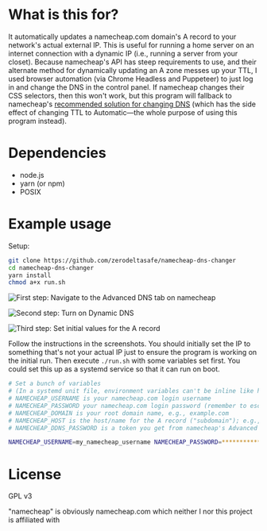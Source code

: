 # What is this for?

It automatically updates a namecheap.com domain's A record to your network's actual external IP. This is useful for running a home server on an internet connection with a dynamic IP (i.e., running a server from your closet). Because namecheap's API has steep requirements to use, and their alternate method for dynamically updating an A zone messes up your TTL, I used browser automation (via Chrome Headless and Puppeteer) to just log in and change the DNS in the control panel. If namecheap changes their CSS selectors, then this won't work, but this program will fallback to namecheap's [recommended solution for changing DNS][1] (which has the side effect of changing TTL to Automatic—the whole purpose of using this program instead).

# Dependencies

- node.js
- yarn (or npm)
- POSIX

# Example usage

Setup:

```bash
git clone https://github.com/zerodeltasafe/namecheap-dns-changer
cd namecheap-dns-changer
yarn install
chmod a+x run.sh
```

![First step: Navigate to the Advanced DNS tab on namecheap](https://i.imgur.com/EIeMqVl.jpg)

![Second step: Turn on Dynamic DNS](https://i.imgur.com/toq8v2D.jpg)

![Third step: Set initial values for the A record](https://i.imgur.com/5nU9YxZ.jpg)


Follow the instructions in the screenshots. You should initially set the IP to something that's not your actual IP just to ensure the program is working on the initial run. Then execute `./run.sh` with some variables set first. You could set this up as a systemd service so that it can run on boot.

```bash
# Set a bunch of variables
# (In a systemd unit file, environment variables can't be inline like here.)
# NAMECHEAP_USERNAME is your namecheap.com login username
# NAMECHEAP_PASSWORD your namecheap.com login password (remember to escape properly for bash)
# NAMECHEAP_DOMAIN is your root domain name, e.g., example.com
# NAMECHEAP_HOST is the host/name for the A record ("subdomain"); e.g., for my.example.com, "my" should be the value of this var
# NAMECHEAP_DDNS_PASSWORD is a token you get from namecheap's Advanced DNS tab by switching on "dynamic DNS"

NAMECHEAP_USERNAME=my_namecheap_username NAMECHEAP_PASSWORD=************** NAMECHEAP_DOMAIN=example.com NAMECHEAP_HOST=my NAMECHEAP_DDNS_PASSWORD=9a16830f06be49d09d02bd61896acdb9 ./run.sh
```

# License

GPL v3

"namecheap" is obviously namecheap.com which neither I nor this project is affiliated with


 [1]: https://www.namecheap.com/support/knowledgebase/article.aspx/29/11/how-to-use-the-browser-to-dynamically-update-hosts-ip
